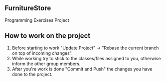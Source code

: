 ## FurnitureStore

Programming Exercises Project

## How to work on the project

1. Before starting to work "Update Project" -> "Rebase the current branch on top of incoming changes".
2. While working try to stick to the classes/files assigned to you, otherwise inform the other group members.
3. After you're work is done "Commit and Push" the changes you have done to the project.

